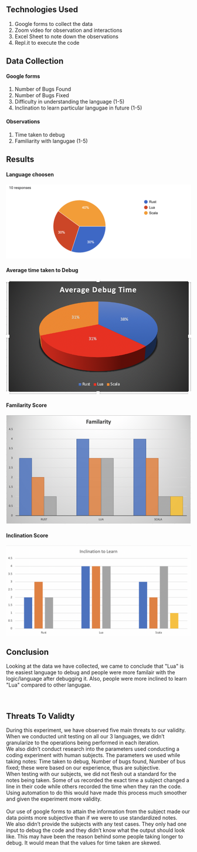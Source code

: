 ## Technologies Used
1. Google forms to collect the data
2. Zoom video for observation and interactions
3. Excel Sheet to note down the observations
4. Repl.it to execute the code

## Data Collection
#### Google forms
1. Number of Bugs Found
2. Number of Bugs Fixed
3. Difficulty in understanding the language (1-5)
4. Inclination to learn particular langugae in future (1-5)

#### Observations
1. Time taken to debug
2. Familiarity with langugae (1-5)

## Results

#### Language choosen
![Alt text here](Images/languageChoosen.png)

#### Average time taken to Debug
![Alt text here](Images/averageBugs.png)

#### Familarity Score
![Alt text here](Images/familarity.png)

#### Inclination Score
![Alt text here](Images/Inclination.png)

## Conclusion
Looking at the data we have collected, we came to conclude that "Lua" is the easiest language to debug and people were more familair with the logic/language after debugging it. Also, people were more inclined to learn "Lua" compared to other langugae. <br>
<br>
<br>
## Threats To Validty 
During this experiment, we have observed five main threats to our validity. 
<br>
When we conducted unit testing on all our 3 languages, we didn’t granularize to the operations being performed in each iteration. 
<br>
We also didn’t conduct research into the parameters used conducting a coding experiment with human subjects. The parameters we used while taking notes: Time taken to debug, Number of bugs found, Number of bus fixed; these were based on our experience, thus are subjective.
<br>
When testing with our subjects, we did not flesh out a standard for the notes being taken. Some of us recorded the exact time a subject changed a line in their code while others recorded the time when they ran the code. Using automation to do this would have made this process much smoother and given the experiment more validity.  
<br>
Our use of google forms to attain the information from the subject made our data points more subjective than if we were to use standardized notes.
<br>
We also didn’t provide the subjects with any test cases. They only had one input to debug the code and they didn’t know what the output should look like. This may have been the reason behind some people taking longer to debug. It would mean that the values for time taken are skewed.




